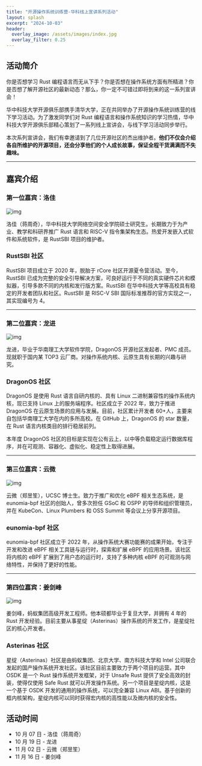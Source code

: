 ```yaml
---
title: "开源操作系统训练营-华科线上宣讲系列活动"
layout: splash
excerpt: "2024-10-03"
header:
  overlay_image: /assets/images/index.jpg
  overlay_filter: 0.25
---
```

## 活动简介

你是否想学习 Rust 编程语言而无从下手？你是否想在操作系统方面有所精进？你是否想了解开源社区的最新动态？那么，你一定不可错过即将到来的这一系列宣讲会！

华中科技大学开源俱乐部携手清华大学，正在共同举办了开源操作系统训练营的线下学习活动。为了激发同学们对 Rust 编程语言和操作系统知识的学习热情，华中科技大学开源俱乐部精心策划了一系列线上宣讲会，与线下学习活动同步举行。

本次系列宣讲会，我们有幸邀请到了几位开源社区的杰出维护者。**他们不仅会介绍各自所维护的开源项目，还会分享他们的个人成长故事，保证全程干货满满而不失趣味。**

---

## 嘉宾介绍

### 第一位嘉宾：洛佳

![img](/assets/images/luojia.png)

洛佳（蒋周奇），华中科技大学网络空间安全学院硕士研究生。长期致力于为产业、教学和科研界推广 Rust 语言和 RISC-V 指令集架构生态。热爱开发嵌入式软件和系统软件，是 RustSBI 项目的维护者。

### RustSBI 社区

RustSBI 项目成立于 2020 年，脱胎于 rCore 社区开源夏令营活动。至今，RustSBI 已成为完整的安全引导解决方案，可良好运行于不同的真实硬件芯片和模拟器，引导多款不同的内核和发行版方案。RustSBI 在华中科技大学等高校具有稳定的开发者团队和社区。RustSBI 是 RISC-V SBI 国际标准推荐的官方实现之一，其实现编号为 4。

---

### 第二位嘉宾：龙进

![img](/assets/images/longjin.png)

龙进，毕业于华南理工大学软件学院，DragonOS 开源社区发起者、PMC 成员。现就职于国内某 TOP3 云厂商。对操作系统内核、云原生具有长期的兴趣与研究。

### DragonOS 社区

DragonOS 是使用 Rust 语言自研内核的、具有 Linux 二进制兼容性的操作系统内核，现已支持 Linux 上的服务端程序。社区成立于 2022 年，致力于推进 DragonOS 在云原生场景的应用与发展。目前，社区累计开发者 60+人，主要来自包括华南理工大学在内的多所高校。在 GitHub 上，DragonOS 的 star 数量，在 Rust 语言内核类目的排行稳居前列。

本年度 DragonOS 社区的目标是实现在公有云上，以中等负载稳定运行数据库程序，并在可观测、容器化、虚拟化、稳定性上取得进展。

---

### 第三位嘉宾：云微

![img](/assets/images/yunwei.png)

云微（郑昱笙），UCSC 博士生。致力于推广和优化 eBPF 相关生态系统，是 eunomia-bpf 社区的创始人，曾多次担任 GSoC 和 OSPP 的导师和组织管理员，并在 KubeCon、Linux Plumbers 和 OSS Summit 等会议上分享开源项目。

### eunomia-bpf 社区

eunomia-bpf 社区成立于 2022 年，从操作系统大赛功能赛的成果开始，专注于开发和改进 eBPF 相关工具链与运行时，探索和扩展 eBPF 的应用场景。该社区将内核的 eBPF 扩展到了用户态的运行时，支持了多种内核 eBPF 的可观测与网络特性，并保持了更好的性能。

---

### 第四位嘉宾：姜剑峰

![img](/assets/images/jiangjianfeng.png)

姜剑峰，蚂蚁集团高级开发工程师。他本硕都毕业于复旦大学，并拥有 4 年的 Rust 开发经验。目前主要从事星绽（Asterinas）操作系统的开发工作，是星绽社区的核心开发者。

### Asterinas 社区

星绽（Asterinas）社区是由蚂蚁集团、北京大学、南方科技大学和 Intel 公司联合发起的国产操作系统开发社区。该社区目前主要致力于两个项目的运营。其中 OSDK 是一个 Rust 操作系统开发框架，对于 Unsafe Rust 提供了安全高效的封装，使得仅使用 Safe Rust 就可以开发操作系统。另一个项目是星绽内核，这是一个基于 OSDK 开发的通用的操作系统，可以完全兼容 Linux ABI。基于创新的框内核架构，星绽内核可以同时获得宏内核的高性能以及微内核的安全性。

## 活动时间

* 10 月 07 日 - 洛佳（蒋周奇）
* 10 月 19 日 - 龙进
* 11 月 02 日 - 云微（郑昱笙）
* 11 月 16 日 - 姜剑峰
